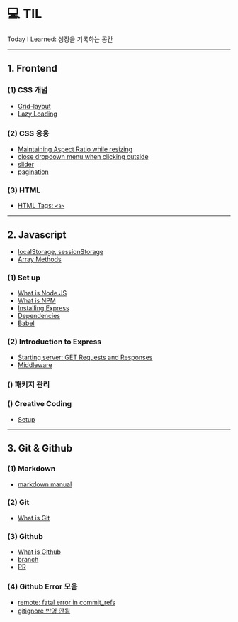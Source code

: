 # 💻 TIL

Today I Learned: 성장을 기록하는 공간

---

## 1. Frontend

### (1) CSS 개념

- [Grid-layout](./posts/frontend/css_grids.md)
- [Lazy Loading]()

### (2) CSS 응용

- [Maintaining Aspect Ratio while resizing](./posts/frontend/aspectRatio.md)
- [close dropdown menu when clicking outside](./posts/frontend/dropdownClose.md)
- [slider]()
- [pagination]()

### (3) HTML

- [HTML Tags: `<a>`](./posts/frontend/tag_a.md)

---

## 2. Javascript

- [localStorage, sessionStorage](./posts/javascript_DeepDive/webStorage.md)
- [Array Methods](./posts/javascript_DeepDive/arrayMethods.md)

### (1) Set up

- [What is Node.JS](./posts/javascript_DeepDive/node.js.md)
- [What is NPM](./posts/javascript_DeepDive/npm.md)
- [Installing Express](./posts/javascript_DeepDive/expressInstallation.md)
- [Dependencies](./posts/javascript_DeepDive/dependencies.md)
- [Babel](./posts/javascript_DeepDive/babel.md)

### (2) Introduction to Express

- [Starting server: GET Requests and Responses](./posts/javascript_DeepDive/GETrequests.md)
- [Middleware]()

### () 패키지 관리

### () Creative Coding

- [Setup](./posts/javascript_DeepDive/canvas_setup.md)

---

## 3. Git & Github

### (1) Markdown

- [markdown manual](./posts/frontend/markdown.md)

### (2) Git

- [What is Git](./posts/git/git_basicConcept.md)

### (3) Github

- [What is Github](./posts/git/github_basicConcept.md)
- [branch](./posts/git/github_branch.md)
- [PR](./posts/git/github_PR.md)

### (4) Github Error 모음

- [remote: fatal error in commit_refs](./posts/git/error_1.md)
- [gitignore 반영 안됨](./posts/git/error_2.md)
